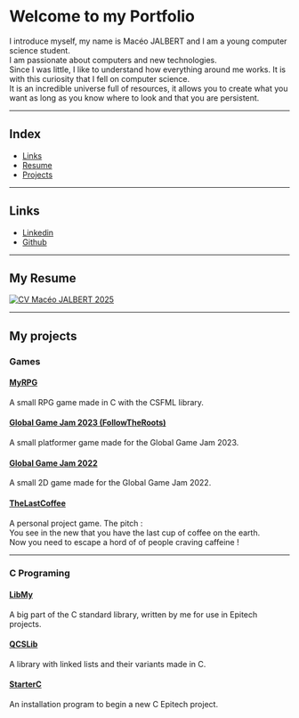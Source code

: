 # Welcome to my Portfolio

I introduce myself, my name is Macéo JALBERT and I am a young computer science student.  
I am passionate about computers and new technologies.  
Since I was little, I like to understand how everything around me works. It is with this curiosity that I fell on computer science.  
It is an incredible universe full of resources, it allows you to create what you want as long as you know where to look and that you are persistent.  

---

## Index

* [Links](#links)
* [Resume](#my-resume)
* [Projects](#my-projects)

---

## Links

* [Linkedin](https://www.linkedin.com/in/mac%C3%A9o-jalbert-200025222/)
* [Github](https://github.com/vivelis)

---

## My Resume

[![CV Macéo JALBERT 2025](https://e.pcloud.link/publink/show?code=XZhoelZwIoPXUTJjRJDGun6sdb5fSYsocMX)](https://e.pcloud.link/publink/show?code=XZhoelZwIoPXUTJjRJDGun6sdb5fSYsocMX)

---

## My projects

### Games

#### [MyRPG](https://github.com/Vivelis/Epitech-project-RPG/blob/main/README.md)

A small RPG game made in C with the CSFML library.

#### [Global Game Jam 2023 (FollowTheRoots)](https://github.com/Vivelis/FollowTheRoots)

A small platformer game made for the Global Game Jam 2023.

#### [Global Game Jam 2022](https://github.com/Vivelis/Game-Jam-2022-epitech-Toulouse/blob/main/README.md)

A small 2D game made for the Global Game Jam 2022.

#### [TheLastCoffee](https://github.com/Vivelis/The-Last-Coffee)

A personal project game.
The pitch :  
You see in the new that you have the last cup of coffee on the earth.  
Now you need to escape a hord of of people craving caffeine !

---

### C Programing

#### [LibMy](https://github.com/Vivelis/libmy)

A big part of the C standard library, written by me for use in Epitech projects.

#### [QCSLib](https://github.com/Vivelis/QCS-lib)

A library with linked lists and their variants made in C.

#### [StarterC](https://github.com/Vivelis/starter-c)

An installation program to begin a new C Epitech project.
